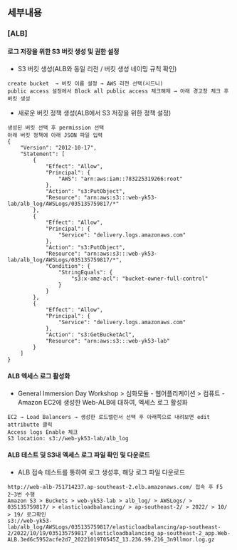 ## 세부내용
### [ALB]
#### 로그 저장을 위한 S3 버킷 생성 및 권한 설정
- S3 버킷 생성(ALB와 동일 리전 / 버킷 생성 네이밍 규칙 확인)
```
create bucket  → 버킷 이름 설정 → AWS 리전 선택(시드니)
public access 설정에서 Block all public access 체크해제 → 아래 경고창 체크 후 버킷 생성
```

- 새로운 버킷 정책 생성(ALB에서 S3 저장을 위한 정책 설정)
```
생성된 버킷 선택 후 permission 선택
아래 버킷 정책에 아래 JSON 파일 입력
{
    "Version": "2012-10-17",
    "Statement": [
        {
            "Effect": "Allow",
            "Principal": {
                "AWS": "arn:aws:iam::783225319266:root"
            },
            "Action": "s3:PutObject",
            "Resource": "arn:aws:s3:::web-yk53-lab/alb_log/AWSLogs/035135759817/*"
        },
        {
            "Effect": "Allow",
            "Principal": {
                "Service": "delivery.logs.amazonaws.com"
            },
            "Action": "s3:PutObject",
            "Resource": "arn:aws:s3:::web-yk53-lab/alb_log/AWSLogs/035135759817/*",
            "Condition": {
                "StringEquals": {
                    "s3:x-amz-acl": "bucket-owner-full-control"
                }
            }
        },
        {
            "Effect": "Allow",
            "Principal": {
                "Service": "delivery.logs.amazonaws.com"
            },
            "Action": "s3:GetBucketAcl",
            "Resource": "arn:aws:s3:::web-yk53-lab"
        }
    ]
}
```

#### ALB 엑세스 로그 활성화
- General Immersion Day Workshop > 심화모듈 - 웹어플리케이션 > 컴퓨트 - Amazon EC2에 생성한 Web-ALB에 대하여, 엑세스 로그 활성화
```
EC2 → Load Balancers → 생성한 로드밸런서 선택 후 아래쪽으로 내려보면 edit attributte 클릭
Access logs Enable 체크
S3 location: s3://web-yk53-lab/alb_log
```

#### ALB 테스트 및 S3내 엑세스 로그 파일 확인 및 다운로드
- ALB 접속 테스트를 통하여 로그 생성후, 해당 로그 파일 다운로드
```
http://web-alb-751714237.ap-southeast-2.elb.amazonaws.com/ 접속 후 F5 2~3번 수행
Amazon S3 > Buckets > web-yk53-lab > alb_log/ > AWSLogs/ > 035135759817/ > elasticloadbalancing/ > ap-southeast-2/ > 2022/ > 10/ > 19/ 로그확인
s3://web-yk53-lab/alb_log/AWSLogs/035135759817/elasticloadbalancing/ap-southeast-2/2022/10/19/035135759817_elasticloadbalancing_ap-southeast-2_app.Web-ALB.3ed6c5952acfe2d7_20221019T0545Z_13.236.99.216_3n9llmor.log.gz
```
